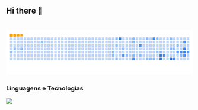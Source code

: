 ## Hi there 👋

# ![snake gif](https://github.com/Gelzieny/Gelzieny/blob/output/github-contribution-grid-snake.gif)

### Linguagens e Tecnologias

<a href="https://skillicons.dev">
  <img src="https://skillicons.dev/icons?i=js,ts,html,css,c,cs,dotnet,docker,babel" />
</a>
